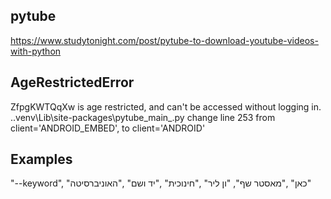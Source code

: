 ## pytube
https://www.studytonight.com/post/pytube-to-download-youtube-videos-with-python

## AgeRestrictedError
ZfpgKWTQqXw is age restricted, and can't be accessed without logging in.
.\.venv\Lib\site-packages\pytube\_main_.py
change line 253 from client='ANDROID_EMBED', to client='ANDROID'

## Examples
"--keyword", "כאן" ,"מאסטר שף", "ון ליר" ,"חינוכית" ,"יד ושם" ,"האוניברסיטה"